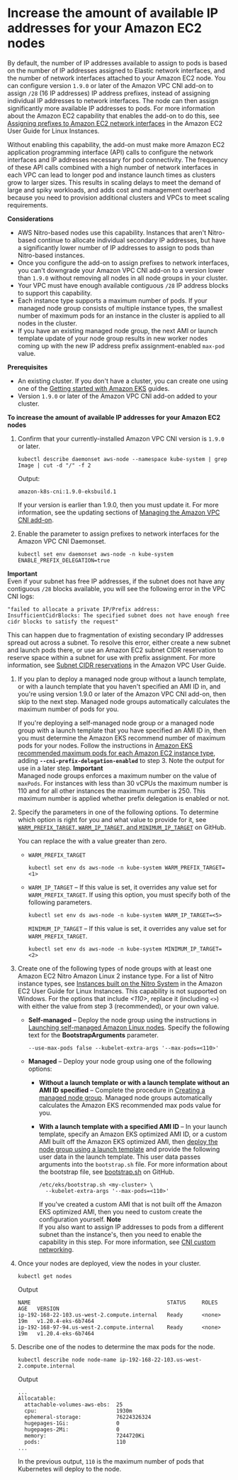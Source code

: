 # Increase the amount of available IP addresses for your Amazon EC2 nodes<a name="cni-increase-ip-addresses"></a>

By default, the number of IP addresses available to assign to pods is based on the number of IP addresses assigned to Elastic network interfaces, and the number of network interfaces attached to your Amazon EC2 node\. You can configure version `1.9.0` or later of the Amazon VPC CNI add\-on to assign `/28` \(16 IP addresses\) IP address prefixes, instead of assigning individual IP addresses to network interfaces\. The node can then assign significantly more available IP addresses to pods\. For more information about the Amazon EC2 capability that enables the add\-on to do this, see [Assigning prefixes to Amazon EC2 network interfaces](https://docs.aws.amazon.com/AWSEC2/latest/UserGuide/ec2-prefix-eni.html) in the Amazon EC2 User Guide for Linux Instances\. 

Without enabling this capability, the add\-on must make more Amazon EC2 application programming interface \(API\) calls to configure the network interfaces and IP addresses necessary for pod connectivity\. The frequency of these API calls combined with a high number of network interfaces in each VPC can lead to longer pod and instance launch times as clusters grow to larger sizes\. This results in scaling delays to meet the demand of large and spiky workloads, and adds cost and management overhead because you need to provision additional clusters and VPCs to meet scaling requirements\.

**Considerations**
+ AWS Nitro\-based nodes use this capability\. Instances that aren't Nitro\-based continue to allocate individual secondary IP addresses, but have a significantly lower number of IP addresses to assign to pods than Nitro\-based instances\.
+ Once you configure the add\-on to assign prefixes to network interfaces, you can't downgrade your Amazon VPC CNI add\-on to a version lower than `1.9.0` without removing all nodes in all node groups in your cluster\.
+ Your VPC must have enough available contiguous `/28` IP address blocks to support this capability\.
+ Each instance type supports a maximum number of pods\. If your managed node group consists of multiple instance types, the smallest number of maximum pods for an instance in the cluster is applied to all nodes in the cluster\.
+ If you have an existing managed node group, the next AMI or launch template update of your node group results in new worker nodes coming up with the new IP address prefix assignment\-enabled `max-pod` value\.

**Prerequisites**
+ An existing cluster\. If you don't have a cluster, you can create one using one of the [Getting started with Amazon EKS](getting-started.md) guides\.
+ Version `1.9.0` or later of the Amazon VPC CNI add\-on added to your cluster\.

**To increase the amount of available IP addresses for your Amazon EC2 nodes**

1. Confirm that your currently\-installed Amazon VPC CNI version is `1.9.0` or later\.

   ```
   kubectl describe daemonset aws-node --namespace kube-system | grep Image | cut -d "/" -f 2
   ```

   Output:

   ```
   amazon-k8s-cni:1.9.0-eksbuild.1
   ```

   If your version is earlier than 1\.9\.0, then you must update it\. For more information, see the updating sections of [Managing the Amazon VPC CNI add\-on](managing-vpc-cni.md)\.

1. Enable the parameter to assign prefixes to network interfaces for the Amazon VPC CNI Daemonset\.

   ```
   kubectl set env daemonset aws-node -n kube-system ENABLE_PREFIX_DELEGATION=true
   ```
**Important**  
Even if your subnet has free IP addresses, if the subnet does not have any contiguous `/28` blocks available, you will see the following error in the VPC CNI logs:   

   ```
   "failed to allocate a private IP/Prefix address: InsufficientCidrBlocks: The specified subnet does not have enough free cidr blocks to satisfy the request"
   ```
This can happen due to fragmentation of existing secondary IP addresses spread out across a subnet\. To resolve this error, either create a new subnet and launch pods there, or use an Amazon EC2 subnet CIDR reservation to reserve space within a subnet for use with prefix assignment\. For more information, see [Subnet CIDR reservations](https://docs.aws.amazon.com/vpc/latest/userguide/subnet-cidr-reservation.html) in the Amazon VPC User Guide\.

1. If you plan to deploy a managed node group without a launch template, or with a launch template that you haven't specified an AMI ID in, and you're using version 1\.9\.0 or later of the Amazon VPC CNI add\-on, then skip to the next step\. Managed node groups automatically calculates the maximum number of pods for you\.

   If you're deploying a self\-managed node group or a managed node group with a launch template that you have specified an AMI ID in, then you must determine the Amazon EKS recommend number of maximum pods for your nodes\. Follow the instructions in [Amazon EKS recommended maximum pods for each Amazon EC2 instance type](choosing-instance-type.md#determine-max-pods), adding **`--cni-prefix-delegation-enabled`** to step 3\. Note the output for use in a later step\.
**Important**  
Managed node groups enforces a maximum number on the value of `maxPods`\. For instances with less than 30 vCPUs the maximum number is 110 and for all other instances the maximum number is 250\. This maximum number is applied whether prefix delegation is enabled or not\. 

1. Specify the parameters in one of the following options\. To determine which option is right for you and what value to provide for it, see [`WARM_PREFIX_TARGET`, `WARM_IP_TARGET`, and `MINIMUM_IP_TARGET`](https://github.com/aws/amazon-vpc-cni-k8s/blob/master/docs/prefix-and-ip-target.md) on GitHub\.

   You can replace the *<example values>* with a value greater than zero\.
   + `WARM_PREFIX_TARGET` 

     ```
     kubectl set env ds aws-node -n kube-system WARM_PREFIX_TARGET=<1>
     ```
   + `WARM_IP_TARGET` – If this value is set, it overrides any value set for `WARM_PREFIX_TARGET`\. If using this option, you must specify both of the following parameters\.

     ```
     kubectl set env ds aws-node -n kube-system WARM_IP_TARGET=<5>
     ```

     `MINIMUM_IP_TARGET` – If this value is set, it overrides any value set for `WARM_PREFIX_TARGET`\.

     ```
     kubectl set env ds aws-node -n kube-system MINIMUM_IP_TARGET=<2>
     ```

1. Create one of the following types of node groups with at least one Amazon EC2 Nitro Amazon Linux 2 instance type\. For a list of Nitro instance types, see [Instances built on the Nitro System](https://docs.aws.amazon.com/AWSEC2/latest/UserGuide/instance-types.html#ec2-nitro-instances) in the Amazon EC2 User Guide for Linux Instances\. This capability is not supported on Windows\. For the options that include *<110>*, replace it \(including *`<>`*\) with either the value from step 3 \(recommended\), or your own value\. 
   + **Self\-managed** – Deploy the node group using the instructions in [Launching self\-managed Amazon Linux nodes](launch-workers.md)\. Specify the following text for the **BootstrapArguments** parameter\.

     ```
     --use-max-pods false --kubelet-extra-args '--max-pods=<110>'
     ```
   + **Managed** – Deploy your node group using one of the following options:
     + **Without a launch template or with a launch template without an AMI ID specified** – Complete the procedure in [Creating a managed node group](create-managed-node-group.md)\. Managed node groups automatically calculates the Amazon EKS recommended max pods value for you\.
     + **With a launch template with a specified AMI ID** – In your launch template, specify an Amazon EKS optimized AMI ID, or a custom AMI built off the Amazon EKS optimized AMI, then [deploy the node group using a launch template](launch-templates.md) and provide the following user data in the launch template\. This user data passes arguments into the `bootstrap.sh` file\. For more information about the bootstrap file, see [bootstrap\.sh](https://github.com/awslabs/amazon-eks-ami/blob/master/files/bootstrap.sh) on GitHub\.

       ```
       /etc/eks/bootstrap.sh <my-cluster> \
         --kubelet-extra-args '--max-pods=<110>'
       ```

       If you've created a custom AMI that is not built off the Amazon EKS optimized AMI, then you need to custom create the configuration yourself\.
**Note**  
If you also want to assign IP addresses to pods from a different subnet than the instance's, then you need to enable the capability in this step\. For more information, see [CNI custom networking](cni-custom-network.md)\.

1. Once your nodes are deployed, view the nodes in your cluster\.

   ```
   kubectl get nodes
   ```

   Output

   ```
   NAME                                           STATUS     ROLES    AGE   VERSION
   ip-192-168-22-103.us-west-2.compute.internal   Ready      <none>   19m   v1.20.4-eks-6b7464
   ip-192-168-97-94.us-west-2.compute.internal    Ready      <none>   19m   v1.20.4-eks-6b7464
   ```

1. Describe one of the nodes to determine the max pods for the node\.

   ```
   kubectl describe node node-name ip-192-168-22-103.us-west-2.compute.internal
   ```

   Output

   ```
   ...
   Allocatable:
     attachable-volumes-aws-ebs:  25
     cpu:                         1930m
     ephemeral-storage:           76224326324
     hugepages-1Gi:               0
     hugepages-2Mi:               0
     memory:                      7244720Ki
     pods:                        110
   ...
   ```

   In the previous output, `110` is the maximum number of pods that Kubernetes will deploy to the node\.